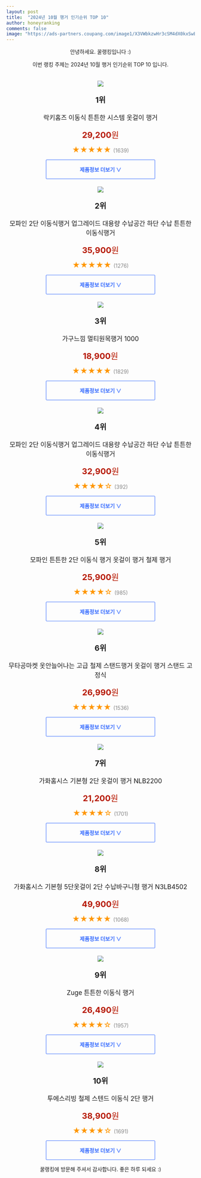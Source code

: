 ```yaml
---
layout: post
title:  "2024년 10월 행거 인기순위 TOP 10"
author: honeyranking
comments: false
image: "https://ads-partners.coupang.com/image1/X3VWbkzwHr3cSM4dX0kxSwEX6o0KHHXvwc9wSEPaU_mjguej3mcArJHjQXRAtX7hneu83BhRce7_9GDLytnaJUblJPcZR8N89geQ7LR3nsxrTmHoqWRz-mBSkounehxo8_G3wBiMIG03QfvBumqHFxWoCqlAz7FquedAVopRmNiigcCvlOgQvqKmuD5_pplqffOd-yVENTmWhcqetkpy0W50Rq55_zsEnJGYabJg-asYu7UolEjAVbCnk2m-KZVDbV9pttryb1e0qKv5N1udNTBNriG-BSq0O9sNnZbu0SnxBQL1L9qr2-A="
---
```

<p style="text-align: center;">안녕하세요. 꿀랭킹입니다 :)</p>
<p style="text-align: center;">이번 랭킹 주제는 2024년 10월 행거 인기순위 TOP 10 입니다.</p><center><img src="https://ads-partners.coupang.com/image1/X3VWbkzwHr3cSM4dX0kxSwEX6o0KHHXvwc9wSEPaU_mjguej3mcArJHjQXRAtX7hneu83BhRce7_9GDLytnaJUblJPcZR8N89geQ7LR3nsxrTmHoqWRz-mBSkounehxo8_G3wBiMIG03QfvBumqHFxWoCqlAz7FquedAVopRmNiigcCvlOgQvqKmuD5_pplqffOd-yVENTmWhcqetkpy0W50Rq55_zsEnJGYabJg-asYu7UolEjAVbCnk2m-KZVDbV9pttryb1e0qKv5N1udNTBNriG-BSq0O9sNnZbu0SnxBQL1L9qr2-A=" style="margin-top:20px" /></center><p style="text-align: center; font-size: 20px"><b>1위</b></p><p style="text-align: center; font-size: 17px">락키홈즈 이동식 튼튼한 시스템 옷걸이 행거</p><p style="text-align: center;"><span style="color: #b61800; font-size: 22px;"><b>29,200</b>원</span></p><p style="text-align: center;"><span style="color: #ff9600; font-size: 20px;">★★★★★ </span><span style="color: #878787;">(1639)</span></p><center><a href="https://link.coupang.com/re/AFFSDP?lptag=AF3899140&subid=honeyrank&pageKey=7871655469&itemId=21505340079&vendorItemId=89927901134&traceid=V0-153-9845a5782cd5040e&requestid=20241006210001096220522819&token=31850C%7CGM"><div style="font-size: 14px; display: inline-block; padding: 15px 90px; color: #346aff; border-radius: 2px; border: 1px solid #346aff; cursor: pointer;"><b>제품정보 더보기 &or;</b></div></a></center><center><img src="https://ads-partners.coupang.com/image1/11tQmFBSj5iax8k314JBAEKJ8L4UiQCa6l1rSLsAuv1oDnkhH2MOigPG8A0wwqNR7w4xOeIf5KhS_vi2ZC60FgyI6mSP62VobxLy19LINNTuiWrYaRIaca2P-xOsQSgS5OhTaO706TyEHsDlXpbd8Dwiqb4UOWswVwb2mvlZU29iVIUgJ-rE6cU3BfLvvrMIpJZqoLVIq68kqlXz3J1t7v9Cfk9x7y48kxZvSvBg0hIX2H-X_HtbaPn17b6trWINkzX9SjfiPzcIze21FZdpFEy2cXHYWhObWCV0fFc2NwFY7fkRcXwJhUA=" style="margin-top:20px" /></center><p style="text-align: center; font-size: 20px"><b>2위</b></p><p style="text-align: center; font-size: 17px">모파인 2단 이동식행거 업그레이드 대용량 수납공간 하단 수납 튼튼한 이동식행거</p><p style="text-align: center;"><span style="color: #b61800; font-size: 22px;"><b>35,900</b>원</span></p><p style="text-align: center;"><span style="color: #ff9600; font-size: 20px;">★★★★★ </span><span style="color: #878787;">(1276)</span></p><center><a href="https://link.coupang.com/re/AFFSDP?lptag=AF3899140&subid=honeyrank&pageKey=8138079701&itemId=23119543979&vendorItemId=90152844348&traceid=V0-153-0a90de7c50b0b680&requestid=20241006210001096220522819&token=31850C%7CGM"><div style="font-size: 14px; display: inline-block; padding: 15px 90px; color: #346aff; border-radius: 2px; border: 1px solid #346aff; cursor: pointer;"><b>제품정보 더보기 &or;</b></div></a></center><center><img src="https://ads-partners.coupang.com/image1/8fgMWcvcUkm5EhDo8e9UIlFBsUEWKvEhK5NqESgIaCBI09AvIOyttdJrts3ZhIsxkl-srK5YAmg9z1XYsmNTNzLQB9VtwMOBFJg9i67-E8qGi7lmFu25jiYhaVhvdF2xgiWGgxHYoZEqzO7oN21338d0gvi2MJIo4hy0ebKiaC-mjSGypUasmHBFv6jplR3duGo7gNQckiBsJgbAa5mwplHE35tI1ZlIt0AFWmu3tI9uMfWIB78SDTcE3rmFfiuhByj59QJvRMm6ARoA-J9F1zY=" style="margin-top:20px" /></center><p style="text-align: center; font-size: 20px"><b>3위</b></p><p style="text-align: center; font-size: 17px">가구느낌 멀티원목행거 1000</p><p style="text-align: center;"><span style="color: #b61800; font-size: 22px;"><b>18,900</b>원</span></p><p style="text-align: center;"><span style="color: #ff9600; font-size: 20px;">★★★★★ </span><span style="color: #878787;">(1829)</span></p><center><a href="https://link.coupang.com/re/AFFSDP?lptag=AF3899140&subid=honeyrank&pageKey=7594593293&itemId=20076242365&vendorItemId=87171930242&traceid=V0-153-b9c976f2fa71770a&requestid=20241006210001096220522819&token=31850C%7CGM"><div style="font-size: 14px; display: inline-block; padding: 15px 90px; color: #346aff; border-radius: 2px; border: 1px solid #346aff; cursor: pointer;"><b>제품정보 더보기 &or;</b></div></a></center><center><img src="https://ads-partners.coupang.com/image1/p7ZqGzmp-2RxN7Yep9Py0HkJDbPgx_jXAp3dCrjlIonMB_f4GbL5ZIoUr2Wha_FkC3dFEgMJgorF7JhanRxgraYJS-L5q8_q17ppdKJmtzLWvRixL6s9MqGoFXuRnawZVNkwoI4qef-A_gWdXErOwp4vQnOAlH9mJZByN8PDt1CCHH7YSX7G7kJjehkd8Mlu9ozKwgWiULXBoDNG0Dtztdy8DRdjJFr89En0X0exyteFcZF9qMnbeYf7xQg_uv1rKWfyAvPNWoDbFRs4RUsjHp9oMPe7Vhb4maauVWjPkj1tYwtk58L638o=" style="margin-top:20px" /></center><p style="text-align: center; font-size: 20px"><b>4위</b></p><p style="text-align: center; font-size: 17px">모파인 2단 이동식행거 업그레이드 대용량 수납공간 하단 수납 튼튼한 이동식행거</p><p style="text-align: center;"><span style="color: #b61800; font-size: 22px;"><b>32,900</b>원</span></p><p style="text-align: center;"><span style="color: #ff9600; font-size: 20px;">★★★★☆ </span><span style="color: #878787;">(392)</span></p><center><a href="https://link.coupang.com/re/AFFSDP?lptag=AF3899140&subid=honeyrank&pageKey=8138079701&itemId=23119543978&vendorItemId=90152844356&traceid=V0-153-0a90de7c50b0b680&requestid=20241006210001096220522819&token=31850C%7CGM"><div style="font-size: 14px; display: inline-block; padding: 15px 90px; color: #346aff; border-radius: 2px; border: 1px solid #346aff; cursor: pointer;"><b>제품정보 더보기 &or;</b></div></a></center><center><img src="https://ads-partners.coupang.com/image1/iQPqRZIl9CTErtPDiaMJ13v635PZoprwZJwgD7BYlMciAyltsWp3Xq96tXSfVNlXt3lqL8E6fuBBmTrkx88Dv8pfbqMXAHwUnxDQ251Ue5PkON9FI3kbR_rzCzYTNv7gsBazs8-z7Pbge2zVGhIHVV49wdJqajuOKp8OL18P7dvuQVtyar9-e0GDUrLMg9QzsxZvMIBaYXRHYk6gBegIirb1WO6VPjtUm-O-fPZOZY9fzb2kVfhxDAjipHeOY4tJrOKwLhsXosgmJqyIz-Xx7Xc2UCNJK_jMpx-ogcpfuXJ6XW-X2JaQQ5c=" style="margin-top:20px" /></center><p style="text-align: center; font-size: 20px"><b>5위</b></p><p style="text-align: center; font-size: 17px">모파인 튼튼한 2단 이동식 행거 옷걸이 행거 철제 행거</p><p style="text-align: center;"><span style="color: #b61800; font-size: 22px;"><b>25,900</b>원</span></p><p style="text-align: center;"><span style="color: #ff9600; font-size: 20px;">★★★★☆ </span><span style="color: #878787;">(985)</span></p><center><a href="https://link.coupang.com/re/AFFSDP?lptag=AF3899140&subid=honeyrank&pageKey=8306277643&itemId=23964292597&vendorItemId=90985737812&traceid=V0-153-f675af920d832839&requestid=20241006210001096220522819&token=31850C%7CGM"><div style="font-size: 14px; display: inline-block; padding: 15px 90px; color: #346aff; border-radius: 2px; border: 1px solid #346aff; cursor: pointer;"><b>제품정보 더보기 &or;</b></div></a></center><center><img src="https://ads-partners.coupang.com/image1/gdkigYXnJU9o5MJWgeBjcCX8fPsKUtQFAZISOy_oHl-irvhdkj4jOThLeJDPNhj708NhoT6aN_iwQ55cH-CQvbE3U8SAuvcLQ2ghaCQ0_7q7_ZdvLQ7o6jbMQzpvPlDqnQARTxHh2VtYWAZ3uwKM00EmbyB2l9yiIjmJTvEQo3w_2P5rjDfdJbDyM038_eATwquZ_gCISpv6AwaxbE8GcpkLa3PSC5NVz2fL6Hb2m-ROLM3idAI-I-5gg4c5FmPkYiTpVMhLtu2M30UHCFXMG9Kd9Lf0aI5avgswtUrejb_FxNzbxgzcb-se" style="margin-top:20px" /></center><p style="text-align: center; font-size: 20px"><b>6위</b></p><p style="text-align: center; font-size: 17px">무타공마켓 옷안늘어나는 고급 철제 스탠드행거 옷걸이 행거 스탠드 고정식</p><p style="text-align: center;"><span style="color: #b61800; font-size: 22px;"><b>26,990</b>원</span></p><p style="text-align: center;"><span style="color: #ff9600; font-size: 20px;">★★★★★ </span><span style="color: #878787;">(1536)</span></p><center><a href="https://link.coupang.com/re/AFFSDP?lptag=AF3899140&subid=honeyrank&pageKey=7291688188&itemId=18638541608&vendorItemId=85773715805&traceid=V0-153-f6d5e7bc91e34443&requestid=20241006210001096220522819&token=31850C%7CGM"><div style="font-size: 14px; display: inline-block; padding: 15px 90px; color: #346aff; border-radius: 2px; border: 1px solid #346aff; cursor: pointer;"><b>제품정보 더보기 &or;</b></div></a></center><center><img src="https://ads-partners.coupang.com/image1/VCw5eUdrAcKOjBjrVKptaqhScvEBdmv2CO7adJRiyB01OVgEWgEM-1zaV6DzKr0EiLG4bWgsqFHXx9Bwg5jtAVPMvOdOERoy94V6CCEkymp5sHEm7SVd7SU-GIrSgtUk91RpZg7f1QgPQMBWBQb7-ByhTtGjedOmwPj3ZbnLcNxAgUaZfGTS6OeQ3p-jOfysWx0qIDhqp3Wb4TrXFE_Jg_HI53YKZyzXNbxHRSwwPVPBeyFKjUWxFem6OE4r58wn7RCb2jaygAk0XuaBQi5RXVuIobewdaDO" style="margin-top:20px" /></center><p style="text-align: center; font-size: 20px"><b>7위</b></p><p style="text-align: center; font-size: 17px">가화홈시스 기본형 2단 옷걸이 행거 NLB2200</p><p style="text-align: center;"><span style="color: #b61800; font-size: 22px;"><b>21,200</b>원</span></p><p style="text-align: center;"><span style="color: #ff9600; font-size: 20px;">★★★★☆ </span><span style="color: #878787;">(1701)</span></p><center><a href="https://link.coupang.com/re/AFFSDP?lptag=AF3899140&subid=honeyrank&pageKey=205424106&itemId=605086165&vendorItemId=4586166287&traceid=V0-153-d151da989bd7c628&requestid=20241006210001096220522819&token=31850C%7CGM"><div style="font-size: 14px; display: inline-block; padding: 15px 90px; color: #346aff; border-radius: 2px; border: 1px solid #346aff; cursor: pointer;"><b>제품정보 더보기 &or;</b></div></a></center><center><img src="https://ads-partners.coupang.com/image1/ZEdZVFlrn5oL6GUEZKvPI1SSywY4I_IEjdtRBK5x574UMLaxswWxVJSWYKoetqfMfb9H7R9ln9-_HHXYiIXn5tb22JEIkblHeG88s2qRKyjYw8AXk0LfEaOEHYV1-0rdgNjGFoj5n1pDgGbOzPcm53xZXDwxsRwFuhpTbDj2iGYGjOrkpHo9X2K4jsGlW3BL8ShmxqGw7-R5tTveZSdFCQTY8B2oXVc545WIM6KpMZETkThK2d45PNVb8m9RP-3mAFGAU3M6SrlEAKMw3KIYBGkk3iDDMOHo7A==" style="margin-top:20px" /></center><p style="text-align: center; font-size: 20px"><b>8위</b></p><p style="text-align: center; font-size: 17px">가화홈시스 기본형 5단옷걸이 2단 수납바구니형 행거 N3LB4502</p><p style="text-align: center;"><span style="color: #b61800; font-size: 22px;"><b>49,900</b>원</span></p><p style="text-align: center;"><span style="color: #ff9600; font-size: 20px;">★★★★★ </span><span style="color: #878787;">(1068)</span></p><center><a href="https://link.coupang.com/re/AFFSDP?lptag=AF3899140&subid=honeyrank&pageKey=205424035&itemId=605085784&vendorItemId=4586165638&traceid=V0-153-a53a1921850bccac&requestid=20241006210001096220522819&token=31850C%7CGM"><div style="font-size: 14px; display: inline-block; padding: 15px 90px; color: #346aff; border-radius: 2px; border: 1px solid #346aff; cursor: pointer;"><b>제품정보 더보기 &or;</b></div></a></center><center><img src="https://ads-partners.coupang.com/image1/V1dWQbj2oh28EaX9VzGvgXqXvwlUu1r-WxBPcfC3XEOhwYZojZ_q5sTxA4dtNYa_URxAQjusyCvpEhMxi5PAcNxczkc5u58TiR92lfDCpJ1RhdmZC0GvHz7UVR7UhuapDcGpMp67iu6nsrk6LnbkgCYnJ0nX4ubbjffTEtBAbWqAwei53J-6Rj2HVLXlnJ_xQURAP9K8pRu3MsPrVixJfPePAZYLTp8mzzeMbnmJtvqIOM4IzavubfBKqiomo5CAvw1kOPNxtOGfZPAiL0JjqqHKRGtJiA8hDHVtceCt-G5Njb_c2C1i-SIXdg==" style="margin-top:20px" /></center><p style="text-align: center; font-size: 20px"><b>9위</b></p><p style="text-align: center; font-size: 17px">Zuge 튼튼한 이동식 행거</p><p style="text-align: center;"><span style="color: #b61800; font-size: 22px;"><b>26,490</b>원</span></p><p style="text-align: center;"><span style="color: #ff9600; font-size: 20px;">★★★★☆ </span><span style="color: #878787;">(1957)</span></p><center><a href="https://link.coupang.com/re/AFFSDP?lptag=AF3899140&subid=honeyrank&pageKey=7138864057&itemId=18055300398&vendorItemId=85490784703&traceid=V0-153-ebbd549c06a8a9b4&requestid=20241006210001096220522819&token=31850C%7CGM"><div style="font-size: 14px; display: inline-block; padding: 15px 90px; color: #346aff; border-radius: 2px; border: 1px solid #346aff; cursor: pointer;"><b>제품정보 더보기 &or;</b></div></a></center><center><img src="https://ads-partners.coupang.com/image1/TkCg_UCjFy0WPbZmTi_sfmU258tu9F8V8fjZsXCA6r8fiiWmdFTvRXe18zcINjhT9b1KDlbmp-77Od0sPkWJVN-zazyc1lbr-F7hLHkYObuFE2z_T9HYEcBqZIAb-oUTl0sq2SCgNCAp3hMIT9MqFaJt3lKHix5ViM7JYOz3aDwkbt1ONWXbefsBGzaTD8hSrI0hLCAG5nKSQQgzusBifSnIzw4DzCm_H2n-D-p5skQj5nWkt_ilTz04hgbcfmIcd8dEn-4G9UXaNbeYNKq8v5B8ufrNMgc1UED5KatqZ7qnTtBBppUySMgr" style="margin-top:20px" /></center><p style="text-align: center; font-size: 20px"><b>10위</b></p><p style="text-align: center; font-size: 17px">투에스리빙 철제 스텐드 이동식 2단 행거</p><p style="text-align: center;"><span style="color: #b61800; font-size: 22px;"><b>38,900</b>원</span></p><p style="text-align: center;"><span style="color: #ff9600; font-size: 20px;">★★★★☆ </span><span style="color: #878787;">(1691)</span></p><center><a href="https://link.coupang.com/re/AFFSDP?lptag=AF3899140&subid=honeyrank&pageKey=8279188482&itemId=23867760006&vendorItemId=90891051782&traceid=V0-153-e2ea34316cb2b997&requestid=20241006210001096220522819&token=31850C%7CGM"><div style="font-size: 14px; display: inline-block; padding: 15px 90px; color: #346aff; border-radius: 2px; border: 1px solid #346aff; cursor: pointer;"><b>제품정보 더보기 &or;</b></div></a></center><p style="text-align: center;">꿀랭킹에 방문해 주셔서 감사합니다. 좋은 하루 되세요 :)</p>